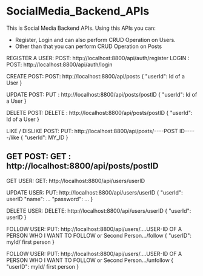# SocialMedia_Backend_APIs
This is Social Media Backend APIs. Using this APIs you can:
- Register, Login and can also perform CRUD Operation on Users.
- Other than that you can perform CRUD Operation on Posts

REGISTER A USER: POST: http://localhost:8800/api/auth/register
LOGIN          : POST: http://localhost:8800/api/auth/login

CREATE POST:     POST: http://localhost:8800/api/posts
{
  "userId": Id of a User
}

UPDATE POST:     PUT : http://localhost:8800/api/posts/postID
{
  "userId": Id of a User
}

DELETE POST:     DELETE : http://localhost:8800/api/posts/postID
{
  "userId": Id of a User
}

LIKE / DISLIKE POST: PUT: http://localhost:8800/api/posts/----POST ID-----/like
{
    "userId": MY_ID
}

GET POST:        GET : http://localhost:8800/api/posts/postID
-----------------------------------------------------------------

GET USER:    GET: http://localhost:8800/api/users/userID

UPDATE USER: PUT: http://localhost:8800/api/users/userID
{
  "userId": userID
  "name": ...
  "password": ...
}

DELETE USER: DELETE: http://localhost:8800/api/users/userID
{
  "userId": userID
}

FOLLOW USER: PUT: http://localhost:8800/api/users/....USER-ID OF A PERSON WHO I WANT TO FOLLOW or Second Person.../follow
{
  "userID": myId/ first person
}

FOLLOW USER: PUT: http://localhost:8800/api/users/....USER-ID OF A PERSON WHO I WANT TO FOLLOW or Second Person.../unfollow
{
  "userID": myId/ first person
}











